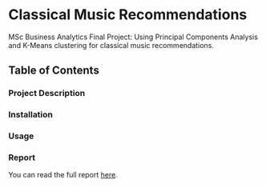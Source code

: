 # Classical Music Recommendations

MSc Business Analytics Final Project: Using Principal Components Analysis and K-Means clustering for classical music recommendations.

## Table of Contents 

### Project Description 

### Installation 


### Usage



### Report 

You can read the full report [here](https://github.com/mirazach/classical-music-recommendations/blob/main/Report.pdf). 


